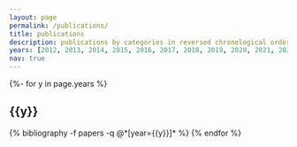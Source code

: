 ```yaml
---
layout: page
permalink: /publications/
title: publications
description: publications by categories in reversed chronological order. generated by jekyll-scholar.
years: [2012, 2013, 2014, 2015, 2016, 2017, 2018, 2019, 2020, 2021, 2022, 1956, 1950, 1935, 1905]
nav: true
---
```

<!-- _pages/publications.md -->
<div class="publications">

{%- for y in page.years %}
  <h2 class="year">{{y}}</h2>
  {% bibliography -f papers -q @*[year={{y}}]* %}
{% endfor %}

</div>